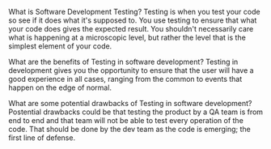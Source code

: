 What is Software Development Testing? Testing is when you test your code so see if it does what it's supposed to. 
You use testing to ensure that what your code does gives the expected result. You shouldn't necessarily care what is happening at a microscopic level, but rather the level that is the simplest element of your code.

What are the benefits of Testing in software development? 
Testing in development gives you the opportunity to ensure that the user will have a good experience in all cases, ranging from the common to events that happen on the edge of normal. 

What are some potential drawbacks of Testing in software development? Postential drawbacks could be that testing the product by a QA team is from end to end and that team will not be able to test every operation of the code. That should be done by the dev team as the code is emerging; the first line of defense. 